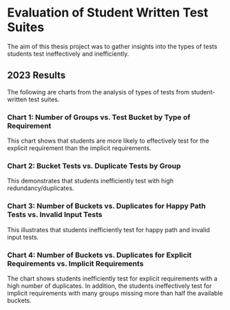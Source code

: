 # Evaluation of Student Written Test Suites
The aim of this thesis project was to gather insights into the types of tests students test ineffectively and inefficiently.

## 2023 Results
The following are charts from the analysis of types of tests from student-written test suites.

### Chart 1: Number of Groups vs. Test Bucket by Type of Requirement
This chart shows that students are more likely to effectively test for the explicit requirement than the implicit requirements.

### Chart 2: Bucket Tests vs. Duplicate Tests by Group
This demonstrates that students inefficiently test with high redundancy/duplicates.

### Chart 3: Number of Buckets vs. Duplicates for Happy Path Tests vs. Invalid Input Tests
This illustrates that students inefficiently test for happy path and invalid input tests.

### Chart 4: Number of Buckets vs. Duplicates for Explicit Requirements vs. Implicit Requirements
The chart shows students inefficiently test for explicit requirements with a high number of duplicates. In addition, the students ineffectively test for implicit requirements with many groups missing more than half the available buckets.
